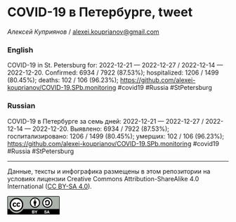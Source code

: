 COVID-19 в Петербурге, tweet
============================

*Алексей Куприянов* /
<a href="mailto:alexei.kouprianov@gmail.com" class="email">alexei.kouprianov@gmail.com</a>

### English

COVID-19 in St. Petersburg for: 2022-12-21 — 2022-12-27 / 2022-12-14 —
2022-12-20. Сonfirmed: 6934 / 7922 (87.53%); hospitalized: 1206 / 1499
(80.45%); deaths: 102 / 106 (96.23%);
<a href="https://github.com/alexei-kouprianov/COVID-19.SPb.monitoring" class="uri">https://github.com/alexei-kouprianov/COVID-19.SPb.monitoring</a>
\#covid19 \#Russia \#StPetersburg

### Russian

COVID-19 в Петербурге за семь дней: 2022-12-21 — 2022-12-27 / 2022-12-14
— 2022-12-20. Выявлено: 6934 / 7922 (87.53%); госпитализировано: 1206 /
1499 (80.45%); умерших: 102 / 106 (96.23%);
<a href="https://github.com/alexei-kouprianov/COVID-19.SPb.monitoring" class="uri">https://github.com/alexei-kouprianov/COVID-19.SPb.monitoring</a>
\#covid19 \#Russia \#StPetersburg

------------------------------------------------------------------------

Данные, тексты и инфографика размещены в этом репозитории на условиях
лицензии Creative Commons Attribution-ShareAlike 4.0 International ([CC
BY-SA 4.0](https://creativecommons.org/licenses/by-sa/4.0/)).

![](../misc/CC-BY-SA-icon.png "CC-BY-SA")
